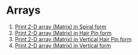 # Arrays

1. [Print 2-D array (Matrix) in Spiral form](https://github.com/VinayakDeshpande11/Algorithms/blob/master/Array/ArrayTraversalSpiral.swift)
2. [Print 2-D array (Matrix) in Hair Pin form](https://github.com/VinayakDeshpande11/Algorithms/blob/master/Array/ArrayTraversalHairpin.swift)
3. [Print 2-D array (Matrix) in Vertical Hair Pin form](https://github.com/VinayakDeshpande11/Algorithms/blob/master/Array/ArrayTraversalVerticalHairPin.swift)
4. [Print 2-D array (Matrix) in Vertical form](https://github.com/VinayakDeshpande11/Algorithms/blob/master/Array/ArrayVerticalTraversal.swift)